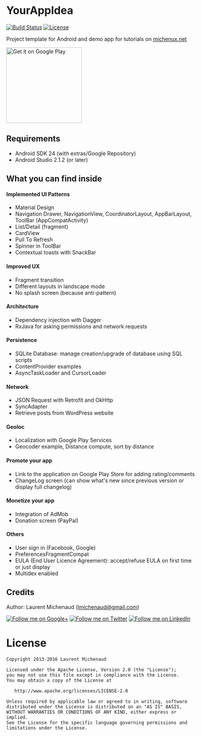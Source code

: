 # YourAppIdea

[![Build Status](https://travis-ci.org/Michenux/YourAppIdea.svg?branch=master)](https://travis-ci.org/Michenux/YourAppIdea)
[![License](https://img.shields.io/badge/license-Apache%202-4EB1BA.svg?style=flat-square)](https://www.apache.org/licenses/LICENSE-2.0.html)

Project template for Android and demo app for tutorials on [michenux.net](http://www.michenux.net)

<a href='https://play.google.com/store/apps/details?id=org.michenux.yourappidea'><img alt='Get it on Google Play' src='https://play.google.com/intl/en_us/badges/images/generic/en_badge_web_generic.png' width='200'/></a>

## Requirements

* Android SDK 24 (with extras/Google Repository)
* Android Studio 2.1.2 (or later)

## What you can find inside

#### Implemented UI Patterns

* Material Design
* Navigation Drawer, NavigationView, CoordinatorLayout, AppBarLayout, ToolBar (AppCompatActivity)
* List/Detail (fragment)
* CardView
* Pull To Refresh
* Spinner in ToolBar
* Contextual toasts with SnackBar

#### Improved UX

* Fragment transition
* Different layouts in landscape mode
* No splash screen (because anti-pattern)

#### Architecture

* Dependency injection with Dagger
* RxJava for asking permissions and network requests

#### Persistence

* SQLite Database: manage creation/upgrade of database using SQL scripts
* ContentProvider examples
* AsyncTaskLoader and CursorLoader

#### Network

* JSON Request with Retrofit and OkHttp
* SyncAdapter
* Retrieve posts from WordPress website

#### Geoloc

* Localization with Google Play Services
* Geocoder example, Distance compute, sort by distance

#### Promote your app

* Link to the application on Google Play Store for adding rating/comments
* ChangeLog screen (can show what's new since previous version or display full changelog)

#### Monetize your app

* Integration of AdMob
* Donation screen (PayPal)

#### Others

* User sign in (Facebook, Google)
* PreferencesFragmentCompat
* EULA (End User Licence Agreement): accept/refuse EULA on first time or just display
* Multidex enabled

## Credits

Author: Laurent Michenaud (lmichenaud@gmail.com)

[![Follow me on Google+](http://www.michenux.net/images/g+64.png)](https://plus.google.com/+LaurentMichenaud/posts)
[![Follow me on Twitter](http://www.michenux.net/images/twitter64.png)](https://twitter.com/Michenux)
[![Follow me on LinkedIn](http://www.michenux.net/images/linkedin.png)](http://www.linkedin.com/pub/laurent-michenaud/5/148/b32)

# License

    Copyright 2013-2016 Laurent Michenaud

    Licensed under the Apache License, Version 2.0 (the "License");
    you may not use this file except in compliance with the License.
    You may obtain a copy of the License at

       http://www.apache.org/licenses/LICENSE-2.0

    Unless required by applicable law or agreed to in writing, software
    distributed under the License is distributed on an "AS IS" BASIS,
    WITHOUT WARRANTIES OR CONDITIONS OF ANY KIND, either express or implied.
    See the License for the specific language governing permissions and
    limitations under the License.
